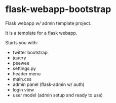 flask-webapp-bootstrap
======================

Flask webapp w/ admin template project.

It is a template for a flask webapp.

Starts you with:
  
  - twitter bootstrap
  - jquery
  - peewee
  - settings.py
  - header menu
  - main.css
  - admin panel (flask-admin w/ auth)
  - login view
  - user model (admin setup and ready to use)